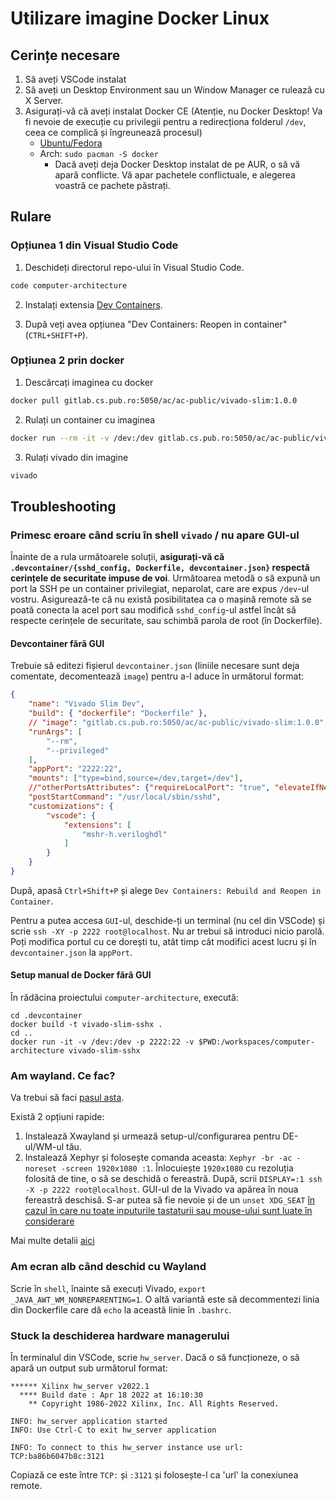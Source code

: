# Utilizare imagine Docker Linux

## Cerințe necesare
1. Să aveți VSCode instalat
2. Să aveți un Desktop Environment sau un Window Manager ce rulează cu X Server.
3. Asigurați-vă că aveți instalat Docker CE (Atenție, nu Docker Desktop! Va fi nevoie de execuție cu privilegii pentru a redirecționa folderul `/dev`, ceea ce complică și îngreunează procesul)
   - [Ubuntu/Fedora](https://docs.docker.com/engine/install/)
   - Arch: ```sudo pacman -S docker```
      * Dacă aveți deja Docker Desktop instalat de pe AUR, o să vă apară conflicte. 
	    Vă apar pachetele conflictuale, e alegerea voastră ce pachete păstrați.

## Rulare

### Opțiunea 1 din Visual Studio Code

1. Deschideți directorul repo-ului în Visual Studio Code.
```bash
code computer-architecture
```

2. Instalați extensia [Dev Containers](https://marketplace.visualstudio.com/items?itemName=ms-vscode-remote.remote-containers).

3. După veți avea opțiunea "Dev Containers: Reopen in container" (`CTRL+SHIFT+P`).

### Opțiunea 2 prin docker

1. Descărcați imaginea cu docker
```bash
docker pull gitlab.cs.pub.ro:5050/ac/ac-public/vivado-slim:1.0.0
```

2. Rulați un container cu imaginea
```bash
docker run --rm -it -v /dev:/dev gitlab.cs.pub.ro:5050/ac/ac-public/vivado-slim:1.0.0 /bin/bash
```

3. Rulați vivado din imagine
```bash
vivado
```

## Troubleshooting
### Primesc eroare când scriu în shell ```vivado``` / nu apare GUI-ul
Înainte de a rula următoarele soluții, **asigurați-vă că `.devcontainer/{sshd_config, Dockerfile, devcontainer.json}` respectă cerințele de securitate impuse de voi**. 
Următoarea metodă o să expună un port la SSH pe un container privilegiat, neparolat, care are expus `/dev`-ul vostru. Asigurează-te că nu există posibilitatea ca o mașină remote să se poată conecta la acel port sau modifică `sshd_config`-ul astfel încât să respecte cerințele de securitate, sau schimbă parola de root (în Dockerfile).

#### Devcontainer fără GUI
Trebuie să editezi fișierul `devcontainer.json` (liniile necesare sunt deja comentate, decomentează `image`) pentru a-l aduce în următorul format:
```json
{
	"name": "Vivado Slim Dev",
	"build": { "dockerfile": "Dockerfile" },
	// "image": "gitlab.cs.pub.ro:5050/ac/ac-public/vivado-slim:1.0.0",
	"runArgs": [
		"--rm",
		"--privileged"
	],
	"appPort": "2222:22",
	"mounts": ["type=bind,source=/dev,target=/dev"],
	//"otherPortsAttributes": {"requireLocalPort": "true", "elevateIfNeeded" : "true"},
	"postStartCommand": "/usr/local/sbin/sshd",
	"customizations": {
		"vscode": {
			"extensions": [
				"mshr-h.veriloghdl"
			]
		}
	}
}
```
După, apasă ```Ctrl+Shift+P``` și alege ```Dev Containers: Rebuild and Reopen in Container```.

Pentru a putea accesa `GUI`-ul, deschide-ți un terminal (nu cel din VSCode) și scrie ```ssh -XY -p 2222 root@localhost```. 
Nu ar trebui să introduci nicio parolă. 
Poți modifica portul cu ce dorești tu, atât timp cât modifici acest lucru și în `devcontainer.json` la `appPort`.

#### Setup manual de Docker fără GUI
În rădăcina proiectului `computer-architecture`, execută:
```
cd .devcontainer
docker build -t vivado-slim-sshx .
cd ..
docker run -it -v /dev:/dev -p 2222:22 -v $PWD:/workspaces/computer-architecture vivado-slim-sshx
```
### Am wayland. Ce fac?
Va trebui să faci [pasul asta](#primesc-eroare-cand-scriu-in-shell-vivadonu-apare-gui-ul).

Există 2 opțiuni rapide:
1. Instalează Xwayland și urmează setup-ul/configurarea pentru DE-ul/WM-ul tău.
2. Instalează Xephyr și folosește comanda aceasta: ```Xephyr -br -ac -noreset -screen 1920x1080 :1```. 
Înlocuiește `1920x1080` cu rezoluția folosită de tine, o să se deschidă o fereastră. 
După, scrii ```DISPLAY=:1 ssh -X -p 2222 root@localhost```. 
GUI-ul de la Vivado va apărea în noua fereastră deschisă.
S-ar putea să fie nevoie și de un ```unset XDG_SEAT``` [în cazul în care nu toate inputurile tastaturii sau mouse-ului sunt luate în considerare](https://unix.stackexchange.com/questions/690782/mouse-and-keyboard-not-getting-captured-by-xephyr)

Mai multe detalii [aici](https://www.dbts-analytics.com/notesxfwdgb.html)

### Am ecran alb când deschid cu Wayland
Scrie în `shell`, înainte să execuți Vivado, ```export _JAVA_AWT_WM_NONREPARENTING=1```. 
O altă variantă este să decommentezi linia din Dockerfile care dă `echo` la această linie în `.bashrc`.

### Stuck la deschiderea hardware managerului
În terminalul din VSCode, scrie ```hw_server```. 
Dacă o să funcționeze, o să apară un output sub următorul format:
```
****** Xilinx hw_server v2022.1
  **** Build date : Apr 18 2022 at 16:10:30
    ** Copyright 1986-2022 Xilinx, Inc. All Rights Reserved.

INFO: hw_server application started
INFO: Use Ctrl-C to exit hw_server application

INFO: To connect to this hw_server instance use url: TCP:ba86b6047b8c:3121
```
Copiază ce este între `TCP:` și `:3121` și folosește-l ca 'url' la conexiunea remote.
